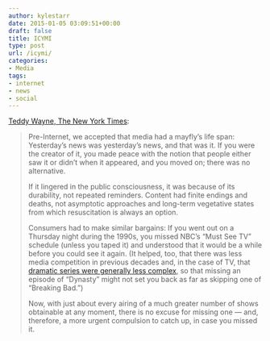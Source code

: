 ```yaml
---
author: kylestarr
date: 2015-01-05 03:09:51+00:00
draft: false
title: ICYMI
type: post
url: /icymi/
categories:
- Media
tags:
- internet
- news
- social
---
```


[Teddy Wayne, The New York Times](http://mobile.nytimes.com/2015/01/04/style/the-unending-anxiety-of-an-icymi-world.html):

> Pre-Internet, we accepted that media had a mayfly’s life span: Yesterday’s news was yesterday’s news, and that was it. If you were the creator of it, you made peace with the notion that people either saw it or didn’t when it appeared, and you moved on; there was no alternative.
>
> If it lingered in the public consciousness, it was because of its durability, not repeated reminders. Content had finite endings and deaths, not asymptotic approaches and long-term vegetative states from which resuscitation is always an option.
>
> Consumers had to make similar bargains: If you went out on a Thursday night during the 1990s, you missed NBC’s “Must See TV” schedule (unless you taped it) and understood that it would be a while before you could see it again. (It helped, too, that there was less media competition in previous decades and, in the case of TV, that [dramatic series were generally less complex](http://www.nytimes.com/2005/05/22/books/review/22KIRNL.html?pagewanted=all&_r=0), so that missing an episode of “Dynasty” might not set you back as far as skipping one of “Breaking Bad.”)
>
> Now, with just about every airing of a much greater number of shows obtainable at any moment, there is no excuse for missing one — and, therefore, a more urgent compulsion to catch up, in case you missed it.
